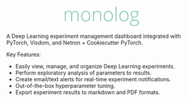 <p align='center'><img src="logo.png" width="200px"/></p>

A Deep Learning experiment management dashboard integrated with PyTorch, Visdom, and Netron + Cookiecutter PyTorch.

Key Features:
* Easily view, manage, and organize Deep Learning experiments.
* Perform exploratory analysis of parameters to results.
* Create email/text alerts for real-time experiment notifications.
* Out-of-the-box hyperparameter tuning.
* Export experiment results to markdown and PDF formats.
